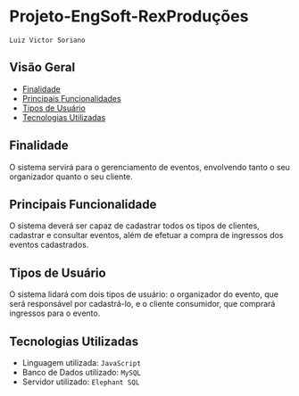 # Projeto-EngSoft-RexProduções

`Luiz Victor Soriano`

## Visão Geral
- [Finalidade](#finalidade)
- [Principais Funcionalidades](#principais-funcionalidades)
- [Tipos de Usuário](#tipos-de-usuarios)
- [Tecnologias Utilizadas](#tecnologias-utilizadas)

## Finalidade

O sistema servirá para o gerenciamento de eventos, envolvendo tanto o seu organizador quanto o seu cliente.

## Principais Funcionalidade

O sistema deverá ser capaz de cadastrar todos os tipos de clientes, cadastrar e consultar eventos, além de efetuar a compra de ingressos dos eventos cadastrados.

## Tipos de Usuário

O sistema lidará com dois tipos de usuário: o organizador do evento, que será responsável por cadastrá-lo, e o cliente consumidor, que comprará ingressos para o evento.

## Tecnologias Utilizadas

- Linguagem utilizada: `JavaScript`
- Banco de Dados utilizado: `MySQL`
- Servidor utilizado: `Elephant SQL`

